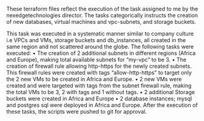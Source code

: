 These terraform files reflect the execution of the task assigned to me by the nexedgetechnologies director. The tasks categorically instructs the creation of new databases, virtual machines and vpc-subnets, and storage buckets.

This task was executed in a systematic manner similar to company culture i.e VPCs and VMs, storage buckets and db_instances, all created in the same region and not scattered around the globe.
The following tasks were executed:
•	The creation of 2 additional subnets in different regions (Africa and Europe), making total available subnets for “my-vpc” to be 3.
•	The creation of firewall rule allowing http-https for the newly created subnets. This firewall rules were created with tags “allow-http-https” to target only the 2 new VMs to be created in Africa and Europe. 
•	2 new VMs were created and were targeted with tags from the subnet firewall rule, making the total VMs to be 3, 2 with tags and 1 without tags.
•	2 additional Storage buckets were created in Africa and Europe
•	2 database instances; mysql and postgres sql were deployed in Africa and Europe.
After the execution of these tasks, the scripts were pushed to git for approval.

